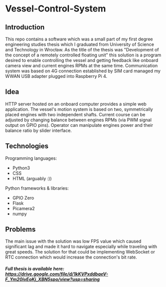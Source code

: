 # Vessel-Control-System
## Introduction
This repo contains a software which was a small part of my first degree engineering studies thesis which I graduated from University of Science and Technology in Wrocław.
As the title of the thesis was "Development of the concept of a remotely controlled floating unit" this solution is a program desired to enable controlling the vessel and getting feedback like onboard camera view and current engines RPMs at the same time.
Communication system was based on 4G connection established by SIM card managed my WWAN USB adapter plugged into Raspberry Pi 4.

## Idea
HTTP server hosted on an onboard computer provides a simple web application.
The vessel's motion system is based on two, symmetrically placed engines with two independent shafts.
Current course can be adjusted by changing balance between engines RPMs (via PWM signal output on GPIO pins).
Operator can manipulate engines power and their balance ratio by slider interface.
## Technologies
Programming languages:
- Python3
- CSS
- HTML (arguably :))

Python frameworks & libraries:
- GPIO Zero
- Flask
- Picamera2
- numpy
## Problems
The main issue with the solution was low FPS value which caused significant lag and made it hard to navigate especially while traveling with great speeds.
The solution for that could be implementing WebSocket or RTC connection which would increase the connection's bit rate.
#### _Full thesis is available here: https://drive.google.com/file/d/1kKVPxddbqeV-F_Ym20ivEoKj_XBN5spo/view?usp=sharing_
